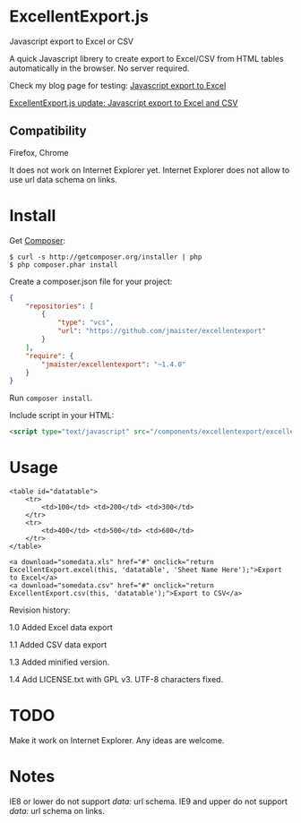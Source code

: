 ExcellentExport.js
==================

Javascript export to Excel or CSV

A quick Javascript librery to create export to Excel/CSV from HTML tables automatically in the browser. No server required.

Check my blog page for testing:
[Javascript export to Excel](http://jordiburgos.com/post/2013/javascript-export-to-excel.html)

[ExcellentExport.js update: Javascript export to Excel and CSV](http://jordiburgos.com/post/2014/excellentexport-javascript-export-to-excel-csv.html)


Compatibility
-------------

Firefox, Chrome

It does not work on Internet Explorer yet. Internet Explorer does not allow to use url data schema on links.

Install
=====

Get [Composer](http://getcomposer.org):

	$ curl -s http://getcomposer.org/installer | php
	$ php composer.phar install

Create a composer.json file for your project:

```JSON
{
    "repositories": [
        {
            "type": "vcs",
            "url": "https://github.com/jmaister/excellentexport"
        }
    ],
    "require": {
        "jmaister/excellentexport": "~1.4.0"
    }
}
```

Run `composer install`.

Include script in your HTML:

```HTML
<script type="text/javascript" src="/components/excellentexport/excellentexport.min.js"></script>
```

Usage
=====

    <table id="datatable">
        <tr>
            <td>100</td> <td>200</td> <td>300</td>
        </tr>
        <tr>
            <td>400</td> <td>500</td> <td>600</td>
        </tr>
    </table>

    <a download="somedata.xls" href="#" onclick="return ExcellentExport.excel(this, 'datatable', 'Sheet Name Here');">Export to Excel</a>
    <a download="somedata.csv" href="#" onclick="return ExcellentExport.csv(this, 'datatable');">Export to CSV</a>

Revision history:

1.0 Added Excel data export

1.1 Added CSV data export

1.3 Added minified version.

1.4 Add LICENSE.txt with GPL v3. UTF-8 characters fixed.


TODO
====

Make it work on Internet Explorer. Any ideas are welcome.

Notes
=====

IE8 or lower do not support *data:* url schema.
IE9 and upper do not support *data:* url schema on links.
